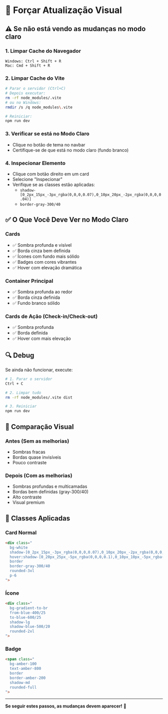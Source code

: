 # 🔄 Forçar Atualização Visual

## ⚠️ Se não está vendo as mudanças no modo claro

### 1. Limpar Cache do Navegador
```
Windows: Ctrl + Shift + R
Mac: Cmd + Shift + R
```

### 2. Limpar Cache do Vite
```bash
# Parar o servidor (Ctrl+C)
# Depois executar:
rm -rf node_modules/.vite
# ou no Windows:
rmdir /s /q node_modules\.vite

# Reiniciar:
npm run dev
```

### 3. Verificar se está no Modo Claro
- Clique no botão de tema no navbar
- Certifique-se de que está no modo claro (fundo branco)

### 4. Inspecionar Elemento
- Clique com botão direito em um card
- Selecione "Inspecionar"
- Verifique se as classes estão aplicadas:
  - `shadow-[0_2px_15px_-3px_rgba(0,0,0,0.07),0_10px_20px_-2px_rgba(0,0,0,0.04)]`
  - `border-gray-300/40`

## ✅ O Que Você Deve Ver no Modo Claro

### Cards
- ✅ Sombra profunda e visível
- ✅ Borda cinza bem definida
- ✅ Ícones com fundo mais sólido
- ✅ Badges com cores vibrantes
- ✅ Hover com elevação dramática

### Container Principal
- ✅ Sombra profunda ao redor
- ✅ Borda cinza definida
- ✅ Fundo branco sólido

### Cards de Ação (Check-in/Check-out)
- ✅ Sombra profunda
- ✅ Borda definida
- ✅ Hover com mais elevação

## 🔍 Debug

Se ainda não funcionar, execute:

```bash
# 1. Parar o servidor
Ctrl + C

# 2. Limpar tudo
rm -rf node_modules/.vite dist

# 3. Reiniciar
npm run dev
```

## 📸 Comparação Visual

### Antes (Sem as melhorias)
- Sombras fracas
- Bordas quase invisíveis
- Pouco contraste

### Depois (Com as melhorias)
- Sombras profundas e multicamadas
- Bordas bem definidas (gray-300/40)
- Alto contraste
- Visual premium

## 🎨 Classes Aplicadas

### Card Normal
```html
<div class="
  bg-white
  shadow-[0_2px_15px_-3px_rgba(0,0,0,0.07),0_10px_20px_-2px_rgba(0,0,0,0.04)]
  hover:shadow-[0_20px_25px_-5px_rgba(0,0,0,0.1),0_10px_10px_-5px_rgba(0,0,0,0.04)]
  border
  border-gray-300/40
  rounded-3xl
  p-6
">
```

### Ícone
```html
<div class="
  bg-gradient-to-br
  from-blue-400/25
  to-blue-600/25
  shadow-lg
  shadow-blue-500/20
  rounded-2xl
">
```

### Badge
```html
<span class="
  bg-amber-100
  text-amber-800
  border
  border-amber-200
  shadow-md
  rounded-full
">
```

---

**Se seguir estes passos, as mudanças devem aparecer!** 🎨
